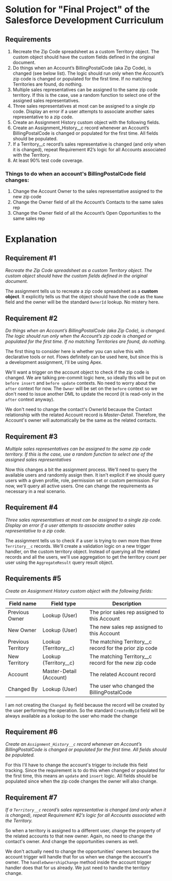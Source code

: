 # Solution for "Final Project" of the Salesforce Development Curriculum

## Requirements

1. Recreate the Zip Code spreadsheet as a custom Territory object. The custom object should have the custom fields defined in the original document.
2. Do things when an Account’s BillingPostalCode (aka Zip Code), is changed (see below list). The logic should run only when the Account’s zip code is changed or populated for the first time. If no matching Territories are found, do nothing.
3. Multiple sales representatives can be assigned to the same zip code territory. If this is the case, use a random function to select one of the assigned sales representatives.
4. Three sales representatives at most can be assigned to a single zip code. Display an error if a user attempts to associate another sales representative to a zip code.
5. Create an Assignment History custom object with the following fields.
6. Create an Assignment_History__c record whenever an Account’s BillingPostalCode is changed or populated for the first time. All fields should be populated.
7. If a Territory__c record’s sales representative is changed (and only when it is changed), repeat Requirement #2’s logic for all Accounts associated with the Territory.
8. At least 90% test code coverage.


### Things to do when an account's BillingPostalCode field changes:

1. Change the Account Owner to the sales representative assigned to the new zip code
2. Change the Owner field of all the Account’s Contacts to the same sales rep
3. Change the Owner field of all the Account’s Open Opportunities to the same sales rep

# Explanation

## Requirement #1

_Recreate the Zip Code spreadsheet as a custom Territory object. The custom object should have the custom fields defined in the original document._

The assignment tells us to recreate a zip code spreadsheet as a **custom object**. It explicitly tells us that the object should have the code as the `Name` field and the owner will be the standard `OwnerId` lookup. No mistery here.

## Requirement #2

_Do things when an Account’s BillingPostalCode (aka Zip Code), is changed. The logic should run only when the Account’s zip code is changed or populated for the first time. If no matching Territories are found, do nothing._

The first thing to consider here is whether you can solve this with declarative tools or not. Flows definitely can be used here, but since this is a development assignment, I'll be using Apex.

We'll want a trigger on the account object to check if the zip code is changed. We are talking pre-commit logic here, so ideally this will be put on `before insert` and `before update` contexts. No need to worry about the `after` context for now. The `Owner` will be set on the `before` context so we don't need to issue another DML to update the record (it is read-only in the `after` context anyway).

We don't need to change the contact's OwnerId because the Contact relationship with the related Account record is _Master-Detail_. Therefore, the Account's owner will automatically be the same as the related contacts.

## Requirement #3

_Multiple sales representatives can be assigned to the same zip code territory. If this is the case, use a random function to select one of the assigned sales representatives_

Now this changes a bit the assignment process. We'll need to query the available users and randomly assign then. It isn't explicit if we should query users with a given profile, role, permission set or custom permission. For now, we'll query all active users. One can change the requirements as necessary in a real scenario.

## Requirement #4

_Three sales representatives at most can be assigned to a single zip code. Display an error if a user attempts to associate another sales representative to a zip code._

The assignment tells us to check if a user is trying to own more than three `Territory__c` records. We'll create a validation logic on a new trigger handler, on the custom territory object. Instead of querying all the related records and all the users, we'll use aggregation to get the territory count per user using the `AggregateResult` query result object.

## Requirements #5

_Create an Assignment History custom object with the following fields:_

|Field name|Field type|Description|
|---|---|---|
|Previous Owner|Lookup (User)|The prior sales rep assigned to this Account|
|New Owner|Lookup (User)|The new sales rep assigned to this Account|
|Previous Territory|Lookup (Territory__c)|The matching Territory__c record for the prior zip code|
|New Territory|Lookup (Territory__c)|The matching Territory__c record for the new zip code|
|Account|Master-Detail (Account)|The related Account record|
|Changed By|Lookup (User)|The user who changed the BillingPostalCode|

I am not creating the `Changed By` field because the record will be created by the user performing the operation. So the standard `CreatedById` field will be always available as a lookup to the user who made the change

## Requirement #6

_Create an `Assignment_History__c` record whenever an Account’s BillingPostalCode is changed or populated for the first time. All fields should be populated._

For this I'll have to change the account's trigger to include this field tracking. Since the requirement is to do this when changed or populated for the first time, this means an `update` and `insert` logic. All fields should be populated since when the zip code changes the owner will also change.

## Requirement #7

_If a `Territory__c` record’s sales representative is changed (and only when it is changed), repeat Requirement #2’s logic for all Accounts associated with the Territory._

So when a territory is assigned to a different user, change the property of the related accounts to that new owner. Again, no need to change the contact's owner. And change the opportunities owners as well.

We don't actually need to change the opportunities' owners because the account trigger will handle that for us when we change the account's owner. The `handleOwnershipChange` method inside the account trigger handler does that for us already. We just need to handle the territory change.
